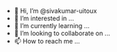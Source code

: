 - 👋 Hi, I’m @sivakumar-uitoux
- 👀 I’m interested in ...
- 🌱 I’m currently learning ...
- 💞️ I’m looking to collaborate on ...
- 📫 How to reach me ...

<!---
sivakumar-uitoux/sivakumar-uitoux is a ✨ special ✨ repository because its `README.md` (this file) appears on your GitHub profile.
You can click the Preview link to take a look at your changes.
--->
